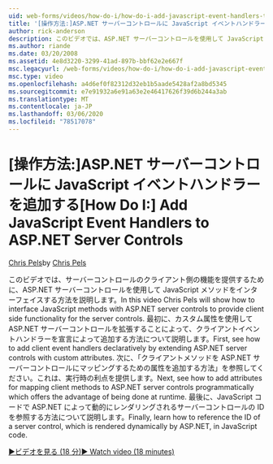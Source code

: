 ```yaml
---
uid: web-forms/videos/how-do-i/how-do-i-add-javascript-event-handlers-to-aspnet-server-controls
title: '[操作方法:]ASP.NET サーバーコントロールに JavaScript イベントハンドラーを追加する |Microsoft Docs'
author: rick-anderson
description: このビデオでは、ASP.NET サーバーコントロールを使用して JavaScript メソッドをインターフェイスし、サーバーのクライアント側機能を提供する方法について説明します。
ms.author: riande
ms.date: 03/20/2008
ms.assetid: 4e8d3220-3299-41ad-897b-bbf62e2e667f
msc.legacyurl: /web-forms/videos/how-do-i/how-do-i-add-javascript-event-handlers-to-aspnet-server-controls
msc.type: video
ms.openlocfilehash: a4d6ef0f82312d32eb1b5aade5428af2a8bd5345
ms.sourcegitcommit: e7e91932a6e91a63e2e46417626f39d6b244a3ab
ms.translationtype: MT
ms.contentlocale: ja-JP
ms.lasthandoff: 03/06/2020
ms.locfileid: "78517078"
---
```

# <a name="how-do-i-add-javascript-event-handlers-to-aspnet-server-controls"></a><span data-ttu-id="0cffe-103">[操作方法:]ASP.NET サーバーコントロールに JavaScript イベントハンドラーを追加する</span><span class="sxs-lookup"><span data-stu-id="0cffe-103">[How Do I:] Add JavaScript Event Handlers to ASP.NET Server Controls</span></span>

<span data-ttu-id="0cffe-104">[Chris Pels](https://twitter.com/chrispels)</span><span class="sxs-lookup"><span data-stu-id="0cffe-104">by [Chris Pels](https://twitter.com/chrispels)</span></span>

<span data-ttu-id="0cffe-105">このビデオでは、サーバーコントロールのクライアント側の機能を提供するために、ASP.NET サーバーコントロールを使用して JavaScript メソッドをインターフェイスする方法を説明します。</span><span class="sxs-lookup"><span data-stu-id="0cffe-105">In this video Chris Pels will show how to interface JavaScript methods with ASP.NET server controls to provide client side functionality for the server controls.</span></span> <span data-ttu-id="0cffe-106">最初に、カスタム属性を使用して ASP.NET サーバーコントロールを拡張することによって、クライアントイベントハンドラーを宣言によって追加する方法について説明します。</span><span class="sxs-lookup"><span data-stu-id="0cffe-106">First, see how to add client event handlers declaratively by extending ASP.NET server controls with custom attributes.</span></span> <span data-ttu-id="0cffe-107">次に、「クライアントメソッドを ASP.NET サーバーコントロールにマッピングするための属性を追加する方法」を参照してください。これは、実行時の利点を提供します。</span><span class="sxs-lookup"><span data-stu-id="0cffe-107">Next, see how to add attributes for mapping client methods to ASP.NET server controls programmatically which offers the advantage of being done at runtime.</span></span> <span data-ttu-id="0cffe-108">最後に、JavaScript コードで ASP.NET によって動的にレンダリングされるサーバーコントロールの ID を参照する方法について説明します。</span><span class="sxs-lookup"><span data-stu-id="0cffe-108">Finally, learn how to reference the ID of a server control, which is rendered dynamically by ASP.NET, in JavaScript code.</span></span>

[<span data-ttu-id="0cffe-109">&#9654;ビデオを見る (18 分)</span><span class="sxs-lookup"><span data-stu-id="0cffe-109">&#9654; Watch video (18 minutes)</span></span>](https://channel9.msdn.com/Blogs/ASP-NET-Site-Videos/how-do-i-add-javascript-event-handlers-to-aspnet-server-controls)
